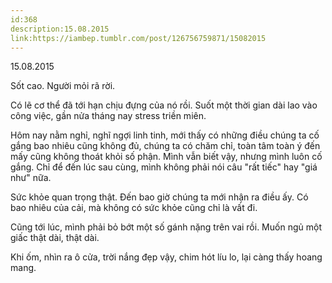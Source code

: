 ```yaml
---
id:368
description:15.08.2015
link:https://iambep.tumblr.com/post/126756759871/15082015
---
```


15.08.2015

Sốt cao. Người mỏi rã rời.

Có lẽ cơ thể đã tới hạn chịu đựng của nó rồi. Suốt một thời gian dài lao
vào công việc, gần nửa tháng nay stress triền miên.

Hôm nay nằm nghỉ, nghĩ ngợi linh tinh, mới thấy có những điều chúng ta cố
gắng bao nhiêu cũng không đủ, chúng ta có chăm chỉ, toàn tâm toàn ý đến
mấy cũng không thoát khỏi số phận. Mình vẫn biết vậy, nhưng mình luôn cố
gắng. Chỉ để đến lúc sau cùng, mình không phải nói câu "rất tiếc" hay "giá
như" nữa.

Sức khỏe quan trọng thật. Đến bao giờ chúng ta mới nhận ra điều ấy. Có bao
nhiêu của cải, mà không có sức khỏe cũng chỉ là vất đi.

Cũng tới lúc, mình phải bỏ bớt một số gánh nặng trên vai rồi. Muốn ngủ một
giấc thật dài, thật dài.

Khi ốm, nhìn ra ô cửa, trời nắng đẹp vậy, chim hót líu lo, lại càng thấy
hoang mang.